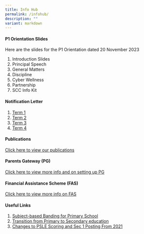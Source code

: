 ```yaml
---
title: Info Hub
permalink: /infohub/
description: ""
variant: markdown
---
```

#### **P1 Orientation Slides**
Here are the slides for the P1 Orientation dated 20 November 2023
1. Introduction Slides
2. Principal Speech
3. General Matters
4. Discipline
5. Cyber Wellness
6. Partnership
7. SCC Info Kit



#### **Notification Letter**
1. [Term 1](/files/2023_term_1_notification%20letter.pdf)
2. [Term 2](/files/2023_term2_notification_letter.pdf)
3. [Term 3](/files/2023_term3_notificationletter.pdf)
4. [Term 4](/files/2023_term4_notification_letter.pdf)


#### **Publications**

[Click here to view our publications](https://www.greenridgepri.moe.edu.sg/publication/)


#### **Parents Gateway (PG)**

[Click here to view more info and on setting up PG](https://www.greenridgepri.moe.edu.sg/pg/)


#### **Financial Assistance Scheme (FAS)**

[Click here to view more info on FAS](https://greenridgepri.moe.edu.sg/fas/)


#### **Useful Links**

1. [Subject-based Banding for Primary School](https://www.moe.gov.sg/primary/curriculum/subject-based-banding)
2. [Transition from Primary to Secondary education](https://www.moe.gov.sg/secondary/transition-to-secondary)
3. [Changes to PSLE Scoring and Sec 1 Posting From 2021](https://www.moe.gov.sg/microsites/psle-fsbb/psle/main.html)
